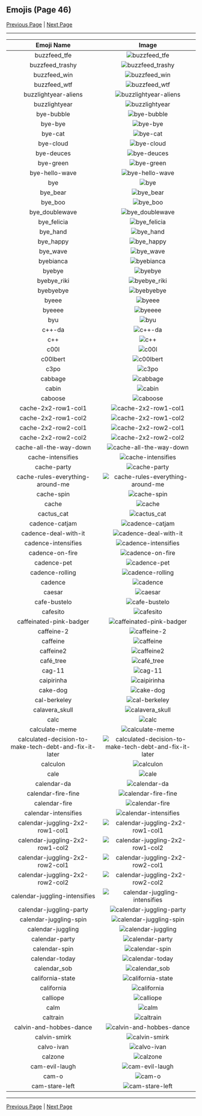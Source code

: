 
## Emojis (Page 46)

[Previous Page](/docs/hc/page-b-0045.md)
  | [Next Page](/docs/hc/page-c-0047.md)

<hr />

|Emoji Name|Image|
| :-: | :-: |
|buzzfeed_tfe| ![buzzfeed_tfe](/emojis/hc/buzzfeed_tfe.png)|
|buzzfeed_trashy| ![buzzfeed_trashy](/emojis/hc/buzzfeed_trashy.png)|
|buzzfeed_win| ![buzzfeed_win](/emojis/hc/buzzfeed_win.png)|
|buzzfeed_wtf| ![buzzfeed_wtf](/emojis/hc/buzzfeed_wtf.png)|
|buzzlightyear-aliens| ![buzzlightyear-aliens](/emojis/hc/buzzlightyear-aliens.gif)|
|buzzlightyear| ![buzzlightyear](/emojis/hc/buzzlightyear.png)|
|bye-bubble| ![bye-bubble](/emojis/hc/bye-bubble.gif)|
|bye-bye| ![bye-bye](/emojis/hc/bye-bye.gif)|
|bye-cat| ![bye-cat](/emojis/hc/bye-cat.png)|
|bye-cloud| ![bye-cloud](/emojis/hc/bye-cloud.gif)|
|bye-deuces| ![bye-deuces](/emojis/hc/bye-deuces.gif)|
|bye-green| ![bye-green](/emojis/hc/bye-green.gif)|
|bye-hello-wave| ![bye-hello-wave](/emojis/hc/bye-hello-wave.gif)|
|bye| ![bye](/emojis/hc/bye.png)|
|bye_bear| ![bye_bear](/emojis/hc/bye_bear.gif)|
|bye_boo| ![bye_boo](/emojis/hc/bye_boo.gif)|
|bye_doublewave| ![bye_doublewave](/emojis/hc/bye_doublewave.gif)|
|bye_felicia| ![bye_felicia](/emojis/hc/bye_felicia.jpg)|
|bye_hand| ![bye_hand](/emojis/hc/bye_hand.png)|
|bye_happy| ![bye_happy](/emojis/hc/bye_happy.gif)|
|bye_wave| ![bye_wave](/emojis/hc/bye_wave.gif)|
|byebianca| ![byebianca](/emojis/hc/byebianca.jpg)|
|byebye| ![byebye](/emojis/hc/byebye.gif)|
|byebye_riki| ![byebye_riki](/emojis/hc/byebye_riki.gif)|
|byebyebye| ![byebyebye](/emojis/hc/byebyebye.gif)|
|byeee| ![byeee](/emojis/hc/byeee.png)|
|byeeee| ![byeeee](/emojis/hc/byeeee.gif)|
|byu| ![byu](/emojis/hc/byu.png)|
|c++-da| ![c++-da](/emojis/hc/c++-da.png)|
|c++| ![c++](/emojis/hc/c++.png)|
|c00l| ![c00l](/emojis/hc/c00l.gif)|
|c00lbert| ![c00lbert](/emojis/hc/c00lbert.gif)|
|c3po| ![c3po](/emojis/hc/c3po.png)|
|cabbage| ![cabbage](/emojis/hc/cabbage.png)|
|cabin| ![cabin](/emojis/hc/cabin.png)|
|caboose| ![caboose](/emojis/hc/caboose.png)|
|cache-2x2-row1-col1| ![cache-2x2-row1-col1](/emojis/hc/cache-2x2-row1-col1.png)|
|cache-2x2-row1-col2| ![cache-2x2-row1-col2](/emojis/hc/cache-2x2-row1-col2.png)|
|cache-2x2-row2-col1| ![cache-2x2-row2-col1](/emojis/hc/cache-2x2-row2-col1.png)|
|cache-2x2-row2-col2| ![cache-2x2-row2-col2](/emojis/hc/cache-2x2-row2-col2.png)|
|cache-all-the-way-down| ![cache-all-the-way-down](/emojis/hc/cache-all-the-way-down.gif)|
|cache-intensifies| ![cache-intensifies](/emojis/hc/cache-intensifies.gif)|
|cache-party| ![cache-party](/emojis/hc/cache-party.gif)|
|cache-rules-everything-around-me| ![cache-rules-everything-around-me](/emojis/hc/cache-rules-everything-around-me.png)|
|cache-spin| ![cache-spin](/emojis/hc/cache-spin.gif)|
|cache| ![cache](/emojis/hc/cache.png)|
|cactus_cat| ![cactus_cat](/emojis/hc/cactus_cat.png)|
|cadence-catjam| ![cadence-catjam](/emojis/hc/cadence-catjam.gif)|
|cadence-deal-with-it| ![cadence-deal-with-it](/emojis/hc/cadence-deal-with-it.gif)|
|cadence-intensifies| ![cadence-intensifies](/emojis/hc/cadence-intensifies.gif)|
|cadence-on-fire| ![cadence-on-fire](/emojis/hc/cadence-on-fire.gif)|
|cadence-pet| ![cadence-pet](/emojis/hc/cadence-pet.gif)|
|cadence-rolling| ![cadence-rolling](/emojis/hc/cadence-rolling.gif)|
|cadence| ![cadence](/emojis/hc/cadence.png)|
|caesar| ![caesar](/emojis/hc/caesar.png)|
|cafe-bustelo| ![cafe-bustelo](/emojis/hc/cafe-bustelo.png)|
|cafesito| ![cafesito](/emojis/hc/cafesito.png)|
|caffeinated-pink-badger| ![caffeinated-pink-badger](/emojis/hc/caffeinated-pink-badger.png)|
|caffeine-2| ![caffeine-2](/emojis/hc/caffeine-2.png)|
|caffeine| ![caffeine](/emojis/hc/caffeine.png)|
|caffeine2| ![caffeine2](/emojis/hc/caffeine2.png)|
|café_tree| ![café_tree](/emojis/hc/café_tree.jpg)|
|cag-11| ![cag-11](/emojis/hc/cag-11.jpg)|
|caipirinha| ![caipirinha](/emojis/hc/caipirinha.png)|
|cake-dog| ![cake-dog](/emojis/hc/cake-dog.gif)|
|cal-berkeley| ![cal-berkeley](/emojis/hc/cal-berkeley.png)|
|calavera_skull| ![calavera_skull](/emojis/hc/calavera_skull.png)|
|calc| ![calc](/emojis/hc/calc.png)|
|calculate-meme| ![calculate-meme](/emojis/hc/calculate-meme.gif)|
|calculated-decision-to-make-tech-debt-and-fix-it-later| ![calculated-decision-to-make-tech-debt-and-fix-it-later](/emojis/hc/calculated-decision-to-make-tech-debt-and-fix-it-later.png)|
|calculon| ![calculon](/emojis/hc/calculon.png)|
|cale| ![cale](/emojis/hc/cale.png)|
|calendar-da| ![calendar-da](/emojis/hc/calendar-da.png)|
|calendar-fire-fine| ![calendar-fire-fine](/emojis/hc/calendar-fire-fine.gif)|
|calendar-fire| ![calendar-fire](/emojis/hc/calendar-fire.gif)|
|calendar-intensifies| ![calendar-intensifies](/emojis/hc/calendar-intensifies.gif)|
|calendar-juggling-2x2-row1-col1| ![calendar-juggling-2x2-row1-col1](/emojis/hc/calendar-juggling-2x2-row1-col1.png)|
|calendar-juggling-2x2-row1-col2| ![calendar-juggling-2x2-row1-col2](/emojis/hc/calendar-juggling-2x2-row1-col2.png)|
|calendar-juggling-2x2-row2-col1| ![calendar-juggling-2x2-row2-col1](/emojis/hc/calendar-juggling-2x2-row2-col1.png)|
|calendar-juggling-2x2-row2-col2| ![calendar-juggling-2x2-row2-col2](/emojis/hc/calendar-juggling-2x2-row2-col2.png)|
|calendar-juggling-intensifies| ![calendar-juggling-intensifies](/emojis/hc/calendar-juggling-intensifies.gif)|
|calendar-juggling-party| ![calendar-juggling-party](/emojis/hc/calendar-juggling-party.gif)|
|calendar-juggling-spin| ![calendar-juggling-spin](/emojis/hc/calendar-juggling-spin.gif)|
|calendar-juggling| ![calendar-juggling](/emojis/hc/calendar-juggling.png)|
|calendar-party| ![calendar-party](/emojis/hc/calendar-party.gif)|
|calendar-spin| ![calendar-spin](/emojis/hc/calendar-spin.gif)|
|calendar-today| ![calendar-today](/emojis/hc/calendar-today.png)|
|calendar_sob| ![calendar_sob](/emojis/hc/calendar_sob.png)|
|california-state| ![california-state](/emojis/hc/california-state.png)|
|california| ![california](/emojis/hc/california.jpg)|
|calliope| ![calliope](/emojis/hc/calliope.png)|
|calm| ![calm](/emojis/hc/calm.png)|
|caltrain| ![caltrain](/emojis/hc/caltrain.png)|
|calvin-and-hobbes-dance| ![calvin-and-hobbes-dance](/emojis/hc/calvin-and-hobbes-dance.gif)|
|calvin-smirk| ![calvin-smirk](/emojis/hc/calvin-smirk.jpg)|
|calvo-ivan| ![calvo-ivan](/emojis/hc/calvo-ivan.png)|
|calzone| ![calzone](/emojis/hc/calzone.jpg)|
|cam-evil-laugh| ![cam-evil-laugh](/emojis/hc/cam-evil-laugh.png)|
|cam-o| ![cam-o](/emojis/hc/cam-o.png)|
|cam-stare-left| ![cam-stare-left](/emojis/hc/cam-stare-left.png)|

<hr/>

[Previous Page](/docs/hc/page-b-0045.md)
  | [Next Page](/docs/hc/page-c-0047.md)